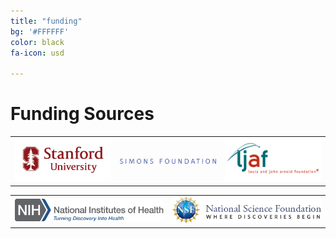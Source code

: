 ```yaml
---
title: "funding"
bg: '#FFFFFF'
color: black
fa-icon: usd

---
```


# Funding Sources


<table text-align="center">
	<tr>
		<td ><a href="http://stanford.edu"><img class="bodyimage" src="img/funding/stanford.png" width="300"></a></td>
		<td ><a href="http://simonsfoundation.org"><img class="bodyimage" src="img/funding/simons.png" width="300"></a></td>
		<td ><a href="http://www.arnoldfoundation.org/"><img class="bodyimage" src="img/funding/arnold.png" width="300"></a></td>
	</tr>
	
</table>
<table text-align="center">
	<tr>
		<td ><a href="http://nih.gov"><img class="bodyimage" src="img/funding/nih.png" width="300"></a></td>
		<td ><a href="http://nsf.gov"><img class="bodyimage" src="img/funding/nsf.png" width="300"></a></td>
	</tr>
</table>



<!--

###The Simons Foundation 

###The National Science Foundation

###The National Institutes of Health

 <div class="icontain"><iframe src="//scitran.stanford.edu/wordpress/wp-content/uploads/video/nims/NIMS_Demo.mp4" allowfullscreen></iframe></div> -->
